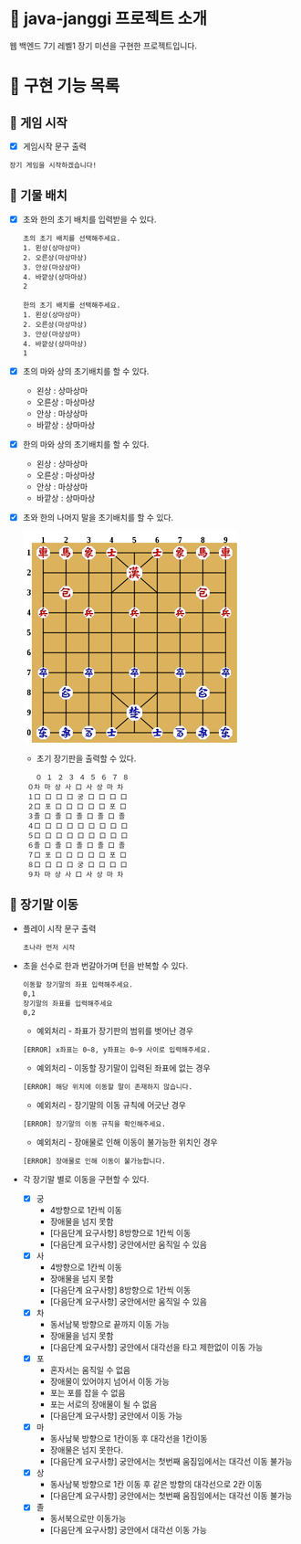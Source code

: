 # :sparkling_heart: java-janggi 프로젝트 소개

웹 백엔드 7기 레벨1 장기 미션을 구현한 프로젝트입니다.

# :dart: 구현 기능 목록

## :rocket: 게임 시작

- [x] 게임시작 문구 출력

```
장기 게임을 시작하겠습니다!
```

## :rocket: 기물 배치

- [x] 초와 한의 초기 배치를 입력받을 수 있다.
    ```
    초의 초기 배치를 선택해주세요.
    1. 왼상(상마상마)
    2. 오른상(마상마상)
    3. 안상(마상상마)
    4. 바깥상(상마마상)
    2
    
    한의 초기 배치를 선택해주세요.
    1. 왼상(상마상마)
    2. 오른상(마상마상)
    3. 안상(마상상마)
    4. 바깥상(상마마상)
    1
    ```
- [x] 초의 마와 상의 초기배치를 할 수 있다.
    - 왼상 : 상마상마
    - 오른상 : 마상마상
    - 안상 : 마상상마
    - 바깥상 : 상마마상
- [x] 한의 마와 상의 초기배치를 할 수 있다.
    - 왼상 : 상마상마
    - 오른상 : 마상마상
    - 안상 : 마상상마
    - 바깥상 : 상마마상
- [x] 초와 한의 나머지 말을 초기배치를 할 수 있다.

  ![janggi_batch.png](/image/janggi_batch.png)

    - 초기 장기판을 출력할 수 있다.

   ```
      ０ １ ２ ３ ４ ５ ６ ７ ８
    ０차 마 상 사 口 사 상 마 차
    １口 口 口 口 궁 口 口 口 口
    ２口 포 口 口 口 口 口 포 口
    ３졸 口 졸 口 졸 口 졸 口 졸
    ４口 口 口 口 口 口 口 口 口
    ５口 口 口 口 口 口 口 口 口
    ６졸 口 졸 口 졸 口 졸 口 졸
    ７口 포 口 口 口 口 口 포 口
    ８口 口 口 口 궁 口 口 口 口
    ９차 마 상 사 口 사 상 마 차
    ```

## :rocket: 장기말 이동

- 플레이 시작 문구 출력

    ```
    초나라 먼저 시작
    ```

- 초을 선수로 한과 번갈아가며 턴을 반복할 수 있다.

    ```
    이동할 장기말의 좌표 입력해주세요.
    0,1
    장기말의 좌표를 입력해주세요
    0,2
    ```

    - 예외처리 - 좌표가 장기판의 범위를 벗어난 경우

    ```
    [ERROR] x좌표는 0~8, y좌표는 0~9 사이로 입력해주세요.
    ```

    - 예외처리 - 이동할 장기말이 입력된 좌표에 없는 경우

    ```
    [ERROR] 해당 위치에 이동할 말이 존재하지 않습니다.
    ```
    - 예외처리 - 장기말의 이동 규칙에 어긋난 경우

    ```
    [ERROR] 장기말의 이동 규칙을 확인해주세요.
    ```

    - 예외처리 - 장애물로 인해 이동이 불가능한 위치인 경우

    ```
    [ERROR] 장애물로 인해 이동이 불가능합니다.
    ```

- 각 장기말 별로 이동을 구현할 수 있다.
    - [x] 궁
        - 4방향으로 1칸씩 이동
        - 장애물을 넘지 못함
        - [다음단계 요구사항] 8방향으로 1칸씩 이동
        - [다음단계 요구사항] 궁안에서만 움직일 수 있음
    - [x] 사
        - 4방향으로 1칸씩 이동
        - 장애물을 넘지 못함
        - [다음단계 요구사항] 8방향으로 1칸씩 이동
        - [다음단계 요구사항] 궁안에서만 움직일 수 있음
    - [x] 차
        - 동서남북 방향으로 끝까지 이동 가능
        - 장애물을 넘지 못함
        - [다음단계 요구사항] 궁안에서 대각선을 타고 제한없이 이동 가능
    - [x] 포
        - 혼자서는 움직일 수 없음
        - 장애물이 있어야지 넘어서 이동 가능
        - 포는 포를 잡을 수 없음
        - 포는 서로의 장애물이 될 수 없음
        - [다음단계 요구사항] 궁안에서 이동 가능
    - [x] 마
        - 동사남북 방향으로 1칸이동 후 대각선을 1칸이동
        - 장애물은 넘지 못한다.
        - [다음단계 요구사항] 궁안에서는 첫번째 움짐임에서는 대각선 이동 불가능
    - [x] 상
        - 동사남북 방향으로 1칸 이동 후 같은 방향의 대각선으로 2칸 이동
        - [다음단계 요구사항] 궁안에서는 첫번째 움짐임에서는 대각선 이동 불가능
    - [x] 졸
        - 동서북으로만 이동가능
        - [다음단계 요구사항] 궁안에서 대각선 이동 가능